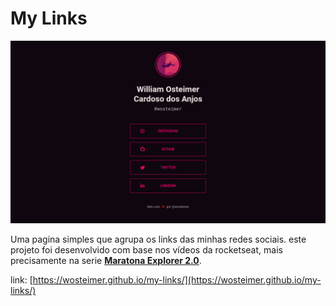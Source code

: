 # My Links
![](./preview.png "Imagem de preview")

Uma pagina simples que agrupa os links das minhas redes sociais. este projeto foi desenvolvido com base nos vídeos da rocketseat, mais precisamente na serie [__Maratona Explorer 2.0__](https://youtu.be/jqMjzKFbHJo).

link:  [https://wosteimer.github.io/my-links/](https://wosteimer.github.io/my-links/)